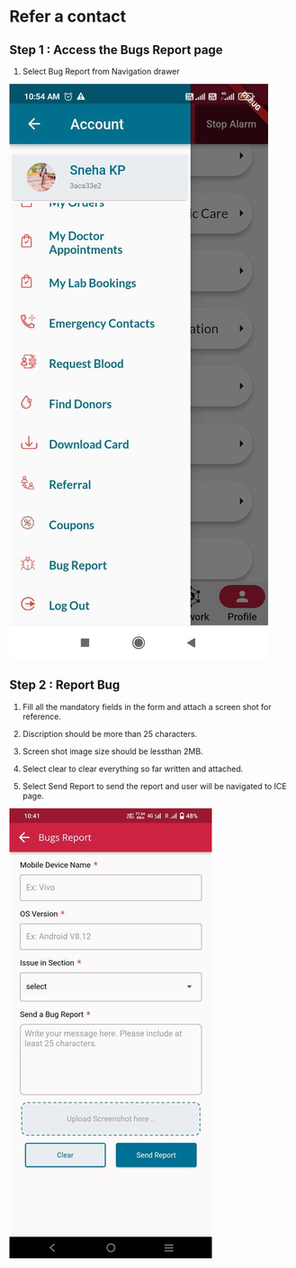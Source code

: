 # Refer a contact

## Step 1 : Access the Bugs Report page

1. Select Bug Report from Navigation drawer

![Logo1](./images/mobile/signUp/SignUp5.jpg)

## Step 2 : Report Bug

1. Fill all the mandatory fields in the form and attach a screen shot for reference.

2. Discription should be more than 25 characters.

3. Screen shot image size should be lessthan 2MB.

4. Select clear to clear everything so far written and attached.

5. Select Send Report to send the report and user will be navigated to ICE page.

![Logo1](./images/mobile/single-page/Bug-report1.jpg)


